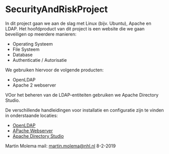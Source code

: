 # SecurityAndRiskProject

In dit project gaan we aan de slag met Linux (bijv. Ubuntu), Apache en LDAP. Het hoofdproduct van dit project is een website die we gaan beveiligen op meerdere manieren:
  * Operating Systeem
  * File Systeem
  * Database
  * Authenticatie / Autorisatie

We gebruiken hiervoor de volgende producten:
  * OpenLDAP
  * Apache 2 webserver
  
VOor het beheren van de LDAP-entiteiten gebruiken we Apache Directory Studio. 

De verschillende handleidingen voor installatie en configuratie zijn te vinden in onderstaande locaties:
  * [OpenLDAP](./OpenLdap)
  * [APache Webserver](./ApacheWebServer)
  * [Apache Directory Studio](./ApacheLDAPStudio)
  
Martin Molema
mail: [martin.molema@nhl.nl](mailto:martin.molema@nhl.nl)
8-2-2019
  